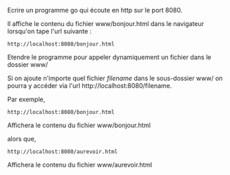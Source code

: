 Ecrire un programme go qui écoute en http sur le port 8080.

Il affiche le contenu du fichier www/bonjour.html dans le navigateur lorsqu'on tape l'url suivante :

```
http://localhost:8080/bonjour.html
```

Etendre le programme pour appeler dynamiquement un fichier dans le dossier www/

Si on ajoute n'importe quel fichier *filename* dans le sous-dossier www/ on pourra y accéder via l'url http://localhost:8080/filename.

Par exemple,

```
http://localhost:8080/bonjour.html
```
Affichera le contenu du fichier www/bonjour.html

alors que,
```
http://localhost:8080/aurevoir.html
```
Affichera le contenu du fichier www/aurevoir.html

